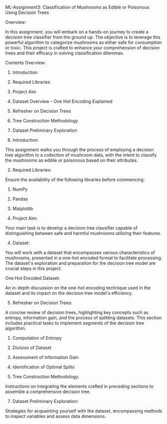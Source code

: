 ML-Assignment3: Classification of Mushrooms as Edible or Poisonous Using Decision Trees

Overview: 

In this assignment, you will embark on a hands-on journey to create a decision tree classifier from the ground up. The objective is to leverage this powerful algorithm to categorize mushrooms as either safe for consumption or toxic. This project is crafted to enhance your comprehension of decision trees and their efficacy in solving classification dilemmas.

Contents Overview:

  1. Introduction
  2. Required Libraries
  3. Project Aim
  4. Dataset Overview - One Hot Encoding Explained
  5. Refresher on Decision Trees
  6. Tree Construction Methodology
  7. Dataset Preliminary Exploration

1. Introduction:

This assignment walks you through the process of employing a decision tree algorithm to a collection of mushroom data, with the intent to classify the mushrooms as edible or poisonous based on their attributes.

2. Required Libraries:

Ensure the availability of the following libraries before commencing:
  1. NumPy
  2. Pandas
  3. Matplotlib 

3. Project Aim:

Your main task is to develop a decision tree classifier capable of distinguishing between safe and harmful mushrooms utilizing their features.

4. Dataset:

You will work with a dataset that encompasses various characteristics of mushrooms, presented in a one-hot encoded format to facilitate processing. The dataset's exploration and preparation for the decision tree model are crucial steps in this project.

One Hot Encoded Dataset:

An in-depth discussion on the one-hot encoding technique used in the dataset and its impact on the decision tree model's efficiency.

5. Refresher on Decision Trees:

A concise review of decision trees, highlighting key concepts such as entropy, information gain, and the process of splitting datasets. This section includes practical tasks to implement segments of the decision tree algorithm:

  1. Computation of Entropy
  2. Division of Dataset
  3. Assessment of Information Gain
  4. Identification of Optimal Splits

6. Tree Construction Methodology:

Instructions on integrating the elements crafted in preceding sections to assemble a comprehensive decision tree.

7. Dataset Preliminary Exploration:

Strategies for acquainting yourself with the dataset, encompassing methods to inspect variables and assess data dimensions.
